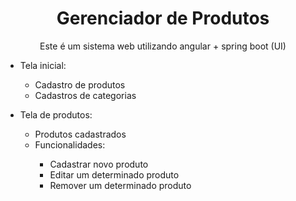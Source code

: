 <h1 align="center"> Gerenciador de Produtos </h1>

<p align="center"> Este é um sistema web utilizando angular + spring boot (UI) </p>

<ul>
  <li> Tela inicial: </li>
    <ul>
      <li>Cadastro de produtos</li>
      <li>Cadastros de categorias</li>
    </ul>
  </li>
</ul>

<ul>
  <li> Tela de produtos: </li>
    <ul>
      <li>Produtos cadastrados</li>
      <li>Funcionalidades: </li>
      <ul>
      <li>Cadastrar novo produto</li>
      <li>Editar um determinado produto </li>
      <li>Remover um determinado produto </li>
    </ul>
    </ul>
    
  </li>
</ul>
